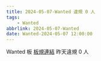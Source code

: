 ```yaml
---
title: 2024-05-07-Wanted 違規 0 人
tags:
    - Wanted
abbrlink: 2024-05-07-Wanted
date: Wanted-2024-05-07 12:00:00
---
```

Wanted 板 [板規連結](https://www.ptt.cc/bbs/Wanted/M.1608829773.A.D3B.html)
昨天違規 0 人
